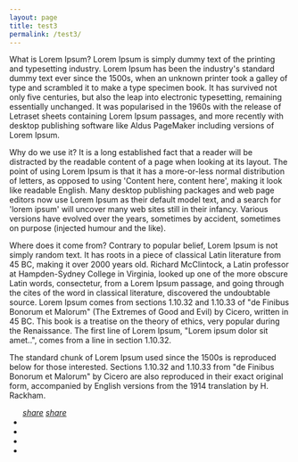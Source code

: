 ```yaml
---
layout: page
title: test3
permalink: /test3/
---
```


<p>What is Lorem Ipsum?
Lorem Ipsum is simply dummy text of the printing and typesetting industry. Lorem Ipsum has been the industry's standard dummy text ever since the 1500s, when an unknown printer took a galley of type and scrambled it to make a type specimen book. It has survived not only five centuries, but also the leap into electronic typesetting, remaining essentially unchanged. It was popularised in the 1960s with the release of Letraset sheets containing Lorem Ipsum passages, and more recently with desktop publishing software like Aldus PageMaker including versions of Lorem Ipsum.

Why do we use it?
It is a long established fact that a reader will be distracted by the readable content of a page when looking at its layout. The point of using Lorem Ipsum is that it has a more-or-less normal distribution of letters, as opposed to using 'Content here, content here', making it look like readable English. Many desktop publishing packages and web page editors now use Lorem Ipsum as their default model text, and a search for 'lorem ipsum' will uncover many web sites still in their infancy. Various versions have evolved over the years, sometimes by accident, sometimes on purpose (injected humour and the like).


Where does it come from?
Contrary to popular belief, Lorem Ipsum is not simply random text. It has roots in a piece of classical Latin literature from 45 BC, making it over 2000 years old. Richard McClintock, a Latin professor at Hampden-Sydney College in Virginia, looked up one of the more obscure Latin words, consectetur, from a Lorem Ipsum passage, and going through the cites of the word in classical literature, discovered the undoubtable source. Lorem Ipsum comes from sections 1.10.32 and 1.10.33 of "de Finibus Bonorum et Malorum" (The Extremes of Good and Evil) by Cicero, written in 45 BC. This book is a treatise on the theory of ethics, very popular during the Renaissance. The first line of Lorem Ipsum, "Lorem ipsum dolor sit amet..", comes from a line in section 1.10.32.

The standard chunk of Lorem Ipsum used since the 1500s is reproduced below for those interested. Sections 1.10.32 and 1.10.33 from "de Finibus Bonorum et Malorum" by Cicero are also reproduced in their exact original form, accompanied by English versions from the 1914 translation by H. Rackham.</p>

<!-- Menu button test -->

<div class="container" styke="position: fixed; bottom: 0; right: 0;">
     <ul id="menu">
            <a class="menu-button icon-plus" href="#menu" title="Show navigation"><i class="material-icons">share</i></a>
            <a class="menu-button icon-minus" href="#!" title="Hide navigation"><i class="material-icons">share</i></a>
            <li class="menu-item">
                <a href="#menu">
                    <i class="fa fa-github"></i>
                </a>
            </li>
            <li class="menu-item">
                <a href="#menu">
                    <span class="fa fa-linkedin"></span>
                </a>
            </li>
            <li class="menu-item">
                <a href="#menu">
                    <span class="fa fa-instagram"></span>
                </a>
            </li>
            <li class="menu-item">
                <a href="#menu">
                    <span class="fa fa-twitter"></span>
                </a>
            </li>
        </ul>

</div>
